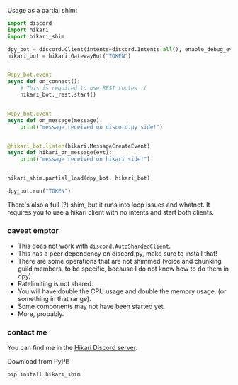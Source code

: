 Usage as a partial shim:

```py
import discord
import hikari
import hikari_shim

dpy_bot = discord.Client(intents=discord.Intents.all(), enable_debug_events=True)
hikari_bot = hikari.GatewayBot("TOKEN")


@dpy_bot.event
async def on_connect():
	# This is required to use REST routes :(
	hikari_bot._rest.start()


@dpy_bot.event
async def on_message(message):
    print("message received on discord.py side!")


@hikari_bot.listen(hikari.MessageCreateEvent)
async def hikari_on_message(evt):
    print("message received on hikari side!")


hikari_shim.partial_load(dpy_bot, hikari_bot)

dpy_bot.run("TOKEN")
```

There's also a full (?) shim, but it runs into loop issues and whatnot. It
requires you to use a hikari client with no intents and start both clients.

### caveat emptor

 - This does not work with `discord.AutoShardedClient`.
 - This has a peer dependency on discord.py, make sure to install that!
 - There are some operations that are not shimmed (voice and chunking guild
   members, to be specific, because I do not know how to do them in dpy).
 - Ratelimiting is not shared.
 - You will have double the CPU usage and double the memory usage. (or
   something in that range).
 - Some components may not have been started yet.
 - More, probably.

### contact me

You can find me in the [Hikari Discord server](https://discord.gg/Jx4cNGG).

Download from PyPI!

`pip install hikari_shim`

